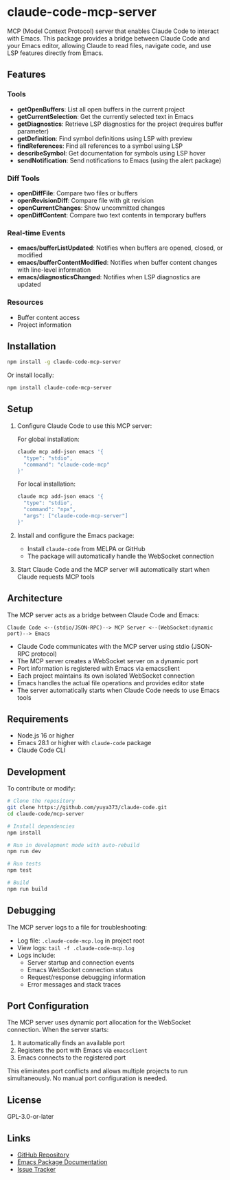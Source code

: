 # claude-code-mcp-server

MCP (Model Context Protocol) server that enables Claude Code to interact with Emacs. This package provides a bridge between Claude Code and your Emacs editor, allowing Claude to read files, navigate code, and use LSP features directly from Emacs.

## Features

### Tools
- **getOpenBuffers**: List all open buffers in the current project
- **getCurrentSelection**: Get the currently selected text in Emacs
- **getDiagnostics**: Retrieve LSP diagnostics for the project (requires buffer parameter)
- **getDefinition**: Find symbol definitions using LSP with preview
- **findReferences**: Find all references to a symbol using LSP
- **describeSymbol**: Get documentation for symbols using LSP hover
- **sendNotification**: Send notifications to Emacs (using the alert package)

### Diff Tools
- **openDiffFile**: Compare two files or buffers
- **openRevisionDiff**: Compare file with git revision
- **openCurrentChanges**: Show uncommitted changes
- **openDiffContent**: Compare two text contents in temporary buffers

### Real-time Events
- **emacs/bufferListUpdated**: Notifies when buffers are opened, closed, or modified
- **emacs/bufferContentModified**: Notifies when buffer content changes with line-level information
- **emacs/diagnosticsChanged**: Notifies when LSP diagnostics are updated

### Resources
- Buffer content access
- Project information

## Installation

```bash
npm install -g claude-code-mcp-server
```

Or install locally:

```bash
npm install claude-code-mcp-server
```

## Setup

1. Configure Claude Code to use this MCP server:
   
   For global installation:
   ```bash
   claude mcp add-json emacs '{
     "type": "stdio",
     "command": "claude-code-mcp"
   }'
   ```
   
   For local installation:
   ```bash
   claude mcp add-json emacs '{
     "type": "stdio",
     "command": "npx",
     "args": ["claude-code-mcp-server"]
   }'
   ```

2. Install and configure the Emacs package:
   - Install `claude-code` from MELPA or GitHub
   - The package will automatically handle the WebSocket connection

3. Start Claude Code and the MCP server will automatically start when Claude requests MCP tools

## Architecture

The MCP server acts as a bridge between Claude Code and Emacs:

```
Claude Code <--(stdio/JSON-RPC)--> MCP Server <--(WebSocket:dynamic port)--> Emacs
```

- Claude Code communicates with the MCP server using stdio (JSON-RPC protocol)
- The MCP server creates a WebSocket server on a dynamic port
- Port information is registered with Emacs via emacsclient
- Each project maintains its own isolated WebSocket connection
- Emacs handles the actual file operations and provides editor state
- The server automatically starts when Claude Code needs to use Emacs tools

## Requirements

- Node.js 16 or higher
- Emacs 28.1 or higher with `claude-code` package
- Claude Code CLI

## Development

To contribute or modify:

```bash
# Clone the repository
git clone https://github.com/yuya373/claude-code.git
cd claude-code/mcp-server

# Install dependencies
npm install

# Run in development mode with auto-rebuild
npm run dev

# Run tests
npm test

# Build
npm run build
```

## Debugging

The MCP server logs to a file for troubleshooting:
- Log file: `.claude-code-mcp.log` in project root
- View logs: `tail -f .claude-code-mcp.log`
- Logs include:
  - Server startup and connection events
  - Emacs WebSocket connection status
  - Request/response debugging information
  - Error messages and stack traces

## Port Configuration

The MCP server uses dynamic port allocation for the WebSocket connection. When the server starts:

1. It automatically finds an available port
2. Registers the port with Emacs via `emacsclient`
3. Emacs connects to the registered port

This eliminates port conflicts and allows multiple projects to run simultaneously. No manual port configuration is needed.

## License

GPL-3.0-or-later

## Links

- [GitHub Repository](https://github.com/yuya373/claude-code)
- [Emacs Package Documentation](https://github.com/yuya373/claude-code#readme)
- [Issue Tracker](https://github.com/yuya373/claude-code/issues)
